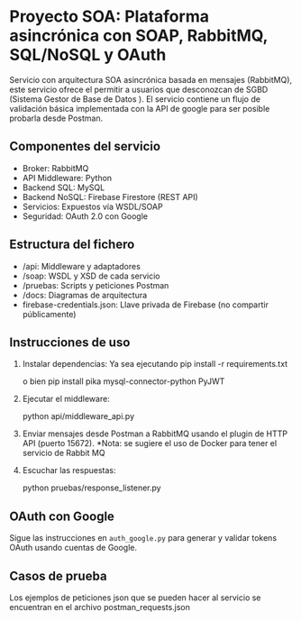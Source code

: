 # Proyecto SOA: Plataforma asincrónica con SOAP, RabbitMQ, SQL/NoSQL y OAuth
Servicio con arquitectura SOA asincrónica basada en mensajes (RabbitMQ), este servicio ofrece el permitir a usuarios que desconozcan de SGBD (Sistema Gestor de Base de Datos ). 
El servicio contiene un flujo de validación básica implementada con la API de google para ser posible probarla desde Postman. 

## Componentes del servicio
- Broker: RabbitMQ
- API Middleware: Python
- Backend SQL: MySQL
- Backend NoSQL: Firebase Firestore (REST API)
- Servicios: Expuestos vía WSDL/SOAP
- Seguridad: OAuth 2.0 con Google

## Estructura del fichero

- /api: Middleware y adaptadores
- /soap: WSDL y XSD de cada servicio
- /pruebas: Scripts y peticiones Postman
- /docs: Diagramas de arquitectura
- firebase-credentials.json: Llave privada de Firebase (no compartir públicamente)

## Instrucciones de uso 

1. Instalar dependencias:
    Ya sea ejecutando 
    pip install -r requirements.txt

    o bien 
    pip install pika mysql-connector-python PyJWT

2. Ejecutar el middleware:

    python api/middleware_api.py

3. Enviar mensajes desde Postman a RabbitMQ usando el plugin de HTTP API (puerto 15672).
    *Nota: se sugiere el uso de Docker para tener el servicio de Rabbit MQ

4. Escuchar las respuestas:

    python pruebas/response_listener.py

## OAuth con Google

Sigue las instrucciones en `auth_google.py` para generar y validar tokens OAuth usando cuentas de Google.

## Casos de prueba
Los ejemplos de peticiones json que se pueden hacer al servicio se encuentran en el archivo postman_requests.json

